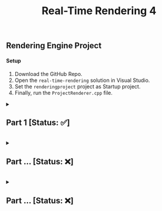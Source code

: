 <h1 align=center>Real-Time Rendering 4</h1>

<br/>

<h2>Rendering Engine Project</h2>

<h4>Setup</h4>
   
   1. Download the GitHub Repo.
   2. Open the `real-time-rendering` solution in Visual Studio.
   3. Set the `renderingproject` project as Startup project.
   4. Finally, run the `ProjectRenderer.cpp` file.
   
   
<details>
  <summary> <h2>Part 1 [Status: ✅]</h2> </summary>
<blockquote>
<details>
	<summary><h4>Goal</h4></summary>

  #### The goal of this part of the project was to refactor the code in such ways so that we can encapsulate the data and its functionality, <br/> <br/>i.e. Break down the functionality of a GameObject and a Shader into different classes.
	
  </details> 
	
<details>
    <summary><h4>UML Diagram</h4></summary>

  <br/>
   
   As we can see in the UML diagram below, there is a relationship that exists between a GameObject and a ShaderTechnique. This relationship can be described as <i>has-a</i> relationship between the two classes. In basic terms, this means that a single game object **has a** shader attached to it.
   
   <br/>
   
   ![UML Diagram: Showing Relationship between GameObject class & ShaderTechnique class](https://user-images.githubusercontent.com/34424878/218233715-c4c1ceb1-90b4-4640-a164-d878f9ceac1d.png)
	
  </details> 
	
<details>
   <summary><h4>Code Implementation</h4></summary>

   #### Inhertiance Showcase
   
  ```cpp
  // This class (GameObject) inherits members and functions of ShaderTechnique class as private members and functions
  class GameObject : private ShaderTechnique
  ```
   
   #### GameObject Class (.h file)
   
  ```cpp
  /// A Gameobject class which creates the vertex buffer and renders the gameobject.
/// This class inherits membersand functions of ShaderTechnique class as private membersand functions
class GameObject : private ShaderTechnique
{
public:
	GLuint vbo; // vertex buffer object
	GLuint numOfVertices; // max number of vertices

	ShaderTechnique* shader; // pointer to the attached shader

	// default constructor
	GameObject();

	// Creates a buffer based on the array of vertices passed into the function
	void createVertexBuffer(vec3 vertices[], int numverts);

	// renders the gameobject onto the screen
	void render();
};
  ```
   
   #### ShaderTechnique Class (.h file)
   
  ```cpp
  /// A class that can load, compile and link a vertex and fragment shader onto gameobject(s)
class ShaderTechnique
{
public:
	// default constructor
	ShaderTechnique();

	// reads (shader) file and returns the content of file as a string
	string readFile(string fileName);

	// creates a type of shader object (Vertex & Fragment) and then compiles and attaches the shader object to the program object
	void addShader(GLuint shaderProgram, const char* pShaderText, GLenum shaderType);

	// links and validates the shader program and sets it into pipeline
	void buildShader(string vertexShaderPath, string fragmentShaderPath);
};
  ```
   
	
  </details> 
	
<details>
    <summary><h4>Results</h4></summary>

   ### Before
     
| <p><img src="https://user-images.githubusercontent.com/34424878/218224866-a321e4ff-0c1e-4f6a-8bab-207495e6703e.png" width=300 height=200/></p>  |
|---|
| - In this the scene, one shader is applied to every object that is being rendered.  <br><br>- No classes, everything is in one (.cpp) file. <br><br>- The path of the shader files are hard coded, so cannot be changed for different objects. |

  ### After
  
| <p><img src="https://user-images.githubusercontent.com/34424878/218225202-c0adc299-055d-452e-a1d0-7b9c538325e7.png" width=300 height=200/></p>  |
|---|
| - Multiple objects are being rendered with each of them having their own shader.  <br><br>- In this part of project, the different functionalities are divided into their own separate classes ( [GameObject](https://github.com/MehadND/real-time-rendering-4/blob/0cfb8ef77be6ad0702a423c0a3d99f58f9a4429c/gt41samples%20(1)/gt41samples/renderingproject/GameObject.h) & [Shader](https://github.com/MehadND/real-time-rendering-4/blob/0cfb8ef77be6ad0702a423c0a3d99f58f9a4429c/gt41samples%20(1)/gt41samples/renderingproject/ShaderTechnique.h) ) <br><br>- `buildShader(vertexShaderPath, fragmentShaderPath)` function has 2 paramters for allwong users to enter file paths of the (vertex & fragment) shaders to be used for an object. |
	
  </details> 
	
</blockquote>
</details> 
   
<br/>

<details>
  <summary> <h2>Part ... [Status: ❌]</h2> </summary>
<blockquote>
<details>
	<summary><h4>Goal</h4></summary>

  Goal
	
  </details> 
	
<details>
    <summary><h4>UML Diagram</h4></summary>

	Diagram
	
  </details> 
	
<details>
   <summary><h4>Code Implementation</h4></summary>

	Code
   
	
  </details> 
	
<details>
    <summary><h4>Results</h4></summary>

   Results
	
  </details> 
	
</blockquote>
</details> 
   
<br/>


<details>
  <summary> <h2>Part ... [Status: ❌]</h2> </summary>
<blockquote>
<details>
	<summary><h4>Goal</h4></summary>

  Goal
	
  </details> 
	
<details>
    <summary><h4>UML Diagram</h4></summary>

	Diagram
	
  </details> 
	
<details>
   <summary><h4>Code Implementation</h4></summary>

	Code
   
	
  </details> 
	
<details>
    <summary><h4>Results</h4></summary>

   Results
	
  </details> 
	
</blockquote>
</details> 
   
<br/>
